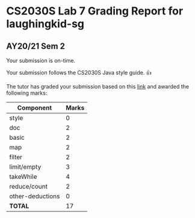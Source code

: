 
# CS2030S Lab 7 Grading Report for laughingkid-sg
## AY20/21 Sem 2

Your submission is on-time.

Your submission follows the CS2030S Java style guide. :+1:


The tutor has graded your submission based on this [link](https://github.com/nus-cs2030s-2021-s2/lab7-laughingkid-sg/commit/5c50876e917a12292baf347b34da7ee306d74094) and awarded the following marks:

| Component | Marks |
|-----------|-------|
| style     | 0 |
| doc | 2 |
| basic | 2 |
| map | 2 |
| filter | 2 |
| limit/empty | 3 |
| takeWhile | 4 |
| reduce/count | 2 |
| other-deductions | 0 |
| **TOTAL**      | 17 |
